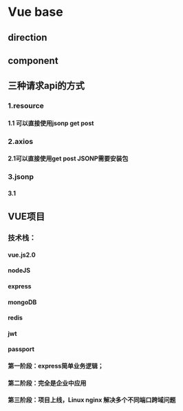 # Vue base
## direction
## component
## 三种请求api的方式
### 1.resource
#### 1.1 可以直接使用jsonp get post 
### 2.axios
 #### 2.1可以直接使用get post JSONP需要安装包
### 3.jsonp 
#### 3.1 
#### 
## VUE项目
### 技术栈：
#### vue.js2.0
#### nodeJS
#### express
#### mongoDB
#### redis
#### jwt
#### passport
#### 第一阶段：express简单业务逻辑；
#### 第二阶段：完全是企业中应用
#### 第三阶段：项目上线，Linux nginx 解决多个不同端口跨域问题 











